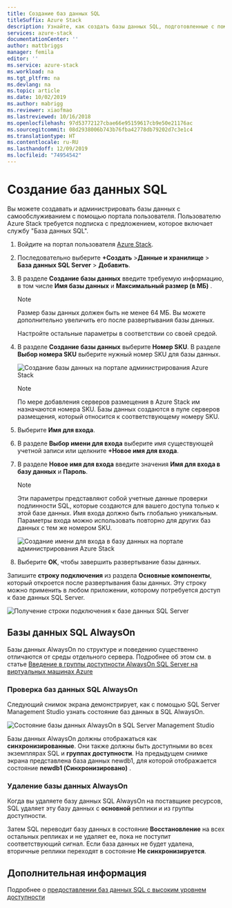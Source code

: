 ```yaml
---
title: Создание баз данных SQL
titleSuffix: Azure Stack
description: Узнайте, как создать базы данных SQL, подготовленные с помощью адаптера поставщика ресурсов SQL, и управлять ими.
services: azure-stack
documentationCenter: ''
author: mattbriggs
manager: femila
editor: ''
ms.service: azure-stack
ms.workload: na
ms.tgt_pltfrm: na
ms.devlang: na
ms.topic: article
ms.date: 10/02/2019
ms.author: mabrigg
ms.reviewer: xiaofmao
ms.lastreviewed: 10/16/2018
ms.openlocfilehash: 97d53772127cbae66e95159617cb9e50e21176ac
ms.sourcegitcommit: 08d2938006b743b76fba42778db79202d7c3e1c4
ms.translationtype: HT
ms.contentlocale: ru-RU
ms.lasthandoff: 12/09/2019
ms.locfileid: "74954542"
---
```

# <a name="create-sql-databases"></a>Создание баз данных SQL

Вы можете создавать и администрировать базы данных с самообслуживанием с помощью портала пользователя. Пользователю Azure Stack требуется подписка с предложением, которое включает службу "База данных SQL".

1. Войдите на портал пользователя [Azure Stack](azure-stack-overview.md).

2. Последовательно выберите **+Создать** &gt;**Данные и хранилище** &gt; **База данных SQL Server** &gt; **Добавить**.

3. В разделе **Создание базы данных** введите требуемую информацию, в том числе **Имя базы данных** и **Максимальный размер (в МБ)** .

   >[!NOTE]
   >Размер базы данных должен быть не менее 64 МБ. Вы можете дополнительно увеличить его после развертывания базы данных.

   Настройте остальные параметры в соответствии со своей средой.

4. В разделе **Создание базы данных** выберите **Номер SKU**. В разделе **Выбор номера SKU** выберите нужный номер SKU для базы данных.

   ![Создание базы данных на портале администрирования Azure Stack](./media/azure-stack-sql-rp-deploy/newsqldb.png)

   >[!NOTE]
   >По мере добавления серверов размещения в Azure Stack им назначаются номера SKU. Базы данных создаются в пуле серверов размещения, который относится к соответствующему номеру SKU.

5. Выберите **Имя для входа**.

6. В разделе **Выбор имени для входа** выберите имя существующей учетной записи или щелкните **+Новое имя для входа**.

7. В разделе **Новое имя для входа** введите значения **Имя для входа в базу данных** и **Пароль**.

   >[!NOTE]
   >Эти параметры представляют собой учетные данные проверки подлинности SQL, которые создаются для вашего доступа только к этой базе данных. Имя входа должно быть глобально уникальным. Параметры входа можно использовать повторно для других баз данных с тем же номером SKU.

   ![Создание имени для входа в базу данных на портале администрирования Azure Stack](./media/azure-stack-sql-rp-deploy/create-new-login.png)

8. Выберите **OK**, чтобы завершить развертывание базы данных.

Запишите **строку подключения** из раздела **Основные компоненты**, который откроется после развертывания базы данных. Эту строку можно применить в любом приложении, которому потребуется доступ к базе данных SQL Server.

![Получение строки подключения к базе данных SQL Server](./media/azure-stack-sql-rp-deploy/sql-db-settings.png)

## <a name="sql-always-on-databases"></a>Базы данных SQL AlwaysOn

Базы данных AlwaysOn по структуре и поведению существенно отличаются от среды отдельного сервера. Подробнее об этом см. в статье [Введение в группы доступности AlwaysOn SQL Server на виртуальных машинах Azure](https://docs.microsoft.com/azure/virtual-machines/windows/sql/virtual-machines-windows-portal-sql-availability-group-overview)

### <a name="verify-sql-always-on-databases"></a>Проверка баз данных SQL AlwaysOn

Следующий снимок экрана демонстрирует, как с помощью SQL Server Management Studio узнать состояние баз данных в SQL AlwaysOn.

![Состояние базы данных AlwaysOn в SQL Server Management Studio](./media/azure-stack-sql-rp-deploy/verifyalwayson.png)

Базы данных AlwaysOn должны отображаться как **синхронизированные**. Они также должны быть доступными во всех экземплярах SQL и **группах доступности**. На предыдущем снимке экрана представлена база данных newdb1, для которой отображается состояние **newdb1 (Синхронизировано)** .

### <a name="delete-an-alwayson-database"></a>Удаление базы данных AlwaysOn

Когда вы удаляете базу данных SQL AlwaysOn на поставщике ресурсов, SQL удаляет эту базу данных с **основной** реплики и из группы доступности.

Затем SQL переводит базу данных в состояние **Восстановление** на всех остальных репликах и не удаляет ее, пока не поступит соответствующий сигнал. Если база данных не будет удалена, вторичные реплики переходят в состояние **Не синхронизируется**.

## <a name="next-steps"></a>Дополнительная информация

Подробнее о [предоставлении баз данных SQL с высоким уровнем доступности](azure-stack-tutorial-sql.md)
